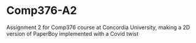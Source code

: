 # Comp376-A2
Assignment 2 for Comp376 course at Concordia University, making a 2D version of PaperBoy implemented with a Covid twist
